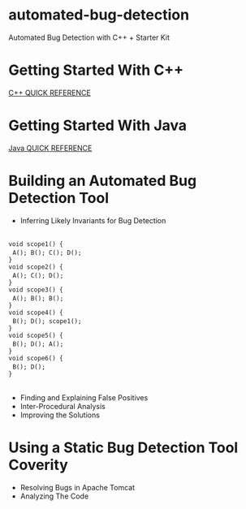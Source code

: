 # automated-bug-detection
Automated Bug Detection with C++ + Starter Kit

# Getting Started With C++

[C++ QUICK REFERENCE](http://www.hoomanb.com/cs/QuickRef/CppQuickRef.pdf)

# Getting Started With Java

[Java QUICK REFERENCE](https://introcs.cs.princeton.edu/java/11cheatsheet/)

# Building an Automated Bug Detection Tool

* Inferring Likely Invariants for Bug Detection <br/><br/>

`void scope1() {` <br/>
&nbsp;&nbsp;`A(); B(); C(); D();` <br/>
`}` <br/>
`void scope2() {` <br/>
&nbsp;&nbsp;`A(); C(); D();` <br/>
`}` <br/>
`void scope3() {` <br/>
&nbsp;&nbsp;`A(); B(); B();` <br/>
`}` <br/>
`void scope4() {` <br/>
&nbsp;&nbsp;`B(); D(); scope1();` <br/>
`}` <br/>
`void scope5() {` <br/>
&nbsp;&nbsp;`B(); D(); A();` <br/>
`}` <br/>
`void scope6() {` <br/>
&nbsp;&nbsp;`B(); D();` <br/>
`}` <br/><br/>

* Finding and Explaining False Positives
* Inter-Procedural Analysis
* Improving the Solutions

# Using a Static Bug Detection Tool Coverity
* Resolving Bugs in Apache Tomcat
* Analyzing The Code
